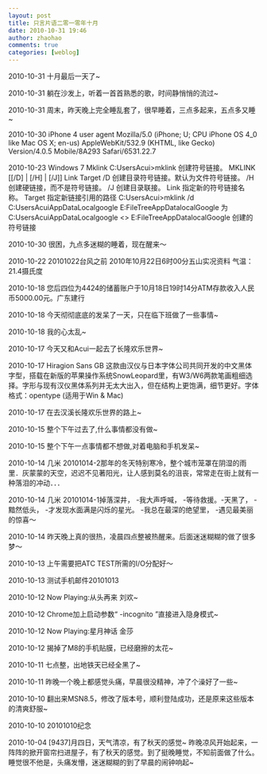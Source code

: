 ```yaml
---
layout: post
title: 只言片语二零一零年十月
date: 2010-10-31 19:46
author: zhaohao
comments: true
categories: [weblog]
---
```

2010-10-31 十月最后一天了~

2010-10-31 躺在沙发上，听着一首首熟悉的歌，时间静悄悄的流过~

2010-10-31 周末，昨天晚上完全睡乱套了，很早睡着，三点多起来，五点多又睡~

2010-10-30 iPhone 4 user agent Mozilla/5.0 (iPhone; U; CPU iPhone OS 4_0 like Mac OS X; en-us) AppleWebKit/532.9 (KHTML, like Gecko) Version/4.0.5 Mobile/8A293 Safari/6531.22.7

2010-10-23 Windows 7 Mklink
C:UsersAcui>mklink
创建符号链接。
MKLINK [[/D] | [/H] | [/J]] Link Target
/D 创建目录符号链接。默认为文件符号链接。
/H 创建硬链接，而不是符号链接。
/J 创建目录联接。
Link 指定新的符号链接名称。
Target 指定新链接引用的路径
C:UsersAcui>mklink /d C:UsersAcuiAppDataLocalgoogle E:FileTreeAppDatalocalGoogle
为 C:UsersAcuiAppDataLocalgoogle &lt;> E:FileTreeAppDatalocalGoogle 创建的符号链接

2010-10-30 很困，九点多迷糊的睡着，现在醒来～

2010-10-22 20101022台风之前 2010年10月22日6时00分五山实况资料 气温：21.4摄氏度

2010-10-18 您后四位为4424的储蓄账户于10月18日19时14分ATM存款收入人民币5000.00元。广东建行

2010-10-18 今天彻彻底底的发呆了一天，只在临下班做了一些事情~

2010-10-18 我的心太乱~

2010-10-17 今天又和Acui一起去了长隆欢乐世界~

2010-10-17 Hiragion Sans GB 这款由汉仪与日本字体公司共同开发的中文黑体字型，搭载在新版的苹果操作系统SnowLeopard里，有W3/W6两款笔画粗细选择。字形与现有汉仪黑体系列并无太大出入，但在结构上更饱满，细节更好。字体格式：opentype (适用于Win &amp; Mac)

2010-10-17 在去汉溪长隆欢乐世界的路上~

2010-10-15 整个下午过去了,什么事情都没有做~

2010-10-15 整个下午一点事情都不想做,对着电脑和手机发呆~

2010-10-14 几米 20101014-2那年的冬天特别寒冷，整个城市笼罩在阴湿的雨里．灰蒙蒙的天空，迟迟不见著阳光，让人感到莫名的沮丧，常常走在街上就有一种落泪的冲动．．．

2010-10-14 几米 20101014-1掉落深井， -我大声呼喊， -等待救援。-天黑了， -黯然低头， -才发现水面满是闪烁的星光。 -我总在最深的绝望里， -遇见最美丽的惊喜～

2010-10-14 昨天晚上真的很热，凌晨四点整被热醒来。后面迷迷糊糊的做了很多梦～

2010-10-13 上午需要把ATC TEST所需的I/O分配好～

2010-10-13 测试手机邮件20101013

2010-10-12 Now Playing:从头再来 刘欢~

2010-10-12 Chrome加上启动参数“ -incognito ”直接进入隐身模式~

2010-10-12 Now Playing:星月神话 金莎

2010-10-12 揭掉了M8的手机贴膜，已经磨擦的太花~

2010-10-11 七点整，出地铁天已经全黑了~

2010-10-11 昨晚一个晚上都感觉头痛，早晨很没精神，冲了个澡好了一些~

2010-10-10 翻出来MSN8.5，修改了版本号，顺利登陆成功，还是原来这些版本的清爽舒服~

2010-10-10 20101010纪念

2010-10-04 [9437]月四日，天气清凉，有了秋天的感觉~ 昨晚凉风开始起来，一阵阵的掀开窗帘扫进屋子，有了秋天的感觉。到了挺晚睡觉，不知前面做了什么。睡觉很不他是，头痛发懵，迷迷糊糊的到了早晨的闹钟响起~
